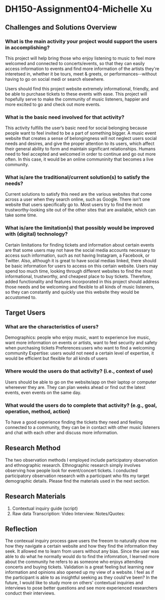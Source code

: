 # DH150-Assignment04-Michelle Xu

## Challenges and Solutions Overview 
### What is the main activity your project would support the users in accomplishing?
This project will help bring those who enjoy listening to music to feel more welcomed and connected to concerts/events, so that they can easily access information to events and find more information of the artists they're interetsed in, whether it be tours, meet & greets, or performances--without having to go on social medi or search elsewhere.

Users should find this project website extremely informational, friendly, and be able to purchase tickets to these events with ease. This project will hopefully serve to make the community of music listeners, happier and more excited to go and check out more events. 

### What is the basic need involved for that activity?
This activity fulfills the user’s basic need for social belonging because people want to feel invited to be a part of something bigger. A music event website that creates a sense of belongingness will not neglect users social needs and desires, and give the proper attention to its users, which affect their general ability to form and maintain significant relationships. Humans need to feel accepted and welcomed in order to continue and go out more often. In this case, it would be an online communinity that becomes a live community. 

### What is/are the traditional/current solution(s) to satisfy the needs?
Current solutions to satisfy this need are the various websites that come across a user when they search online, such as Google. There isn't one website that users specifically go to. Most users try to find the most trustworthy-looking site out of the other sites that are available, which can take some time. 

### What is/are the limitation(s) that possibly would be improved with (digital) technology?
Certain limitations for finding tickets and information about certain events are that some users may not have the social media accounts necessary to access such information, such as not having Instagram, a Facebook, or Twitter. Also, although it is great to have social medias linked, there should be basic information for users to access on this certain website. Users may spend too much time, looking through different websites to find the most informational, trustworthy, and cheapest place to buy tickets. Therefore, added functionality and features incorporated in this project should address those needs and be welcoming and flexible to all kinds of music listeners, so they can constantly and quickly use this website they would be accustomed to. 

## Target Users 
### What are the characteristics of users?
Demographics: people who enjoy music, want to experience live music, want more information on events or artists, want to feel security and safety when purchasing tickets 
Preferences:users who want to find a welcoming community 
Expertise: users would not need a certain level of expertise, it would be efficient but flexible for all kinds of users 

### Where would the users do that activity? (i.e., context of use)
Users should be able to go on the website/app on their laptop or computer whereever they are. They can plan weeks ahead or find out the latest events, even events on the same day. 

### What would the users do to complete that activity? (e.g., goal, operation, method, action)
To have a good experience finding the tickets they need and feeling connected to a community, they can be in contact with other music listeners and chat with each other and discuss more information. 

## Research Method
The two observation methods I employed include participatory observation and ethnographic research.
Ethnographic research simply involves observing how people look for event/concert tickets. 
I conducted participatory observation research with a participant who fits my target demographic details.
Please find the materials used in the next section.

## Research Materials 
1. Contextual inquiry guide (script)
2. Raw data 
Transcription: 
Video Interview: 
Notes/Quotes: 

## Reflection 
The contexual inquiry process gave users the freeom to naturally show me how they navigate a certain website and how they find the information they seek. It allowed me to learn from users without any bias. Since the user was able to do what he normally would do to find the infomration, I learned more about the community he refers to as someone who enjoys attending concerts and buying tickets. Validation is a great feeling but learning new information and opinions also opened up my view of a website. I feel as if the participant is able to as insightful seeking as they could've been? In the future, I would like to study more on others' contextual inquiries and interviews to pose better questions and see more experienced researchers conduct their interviews.
